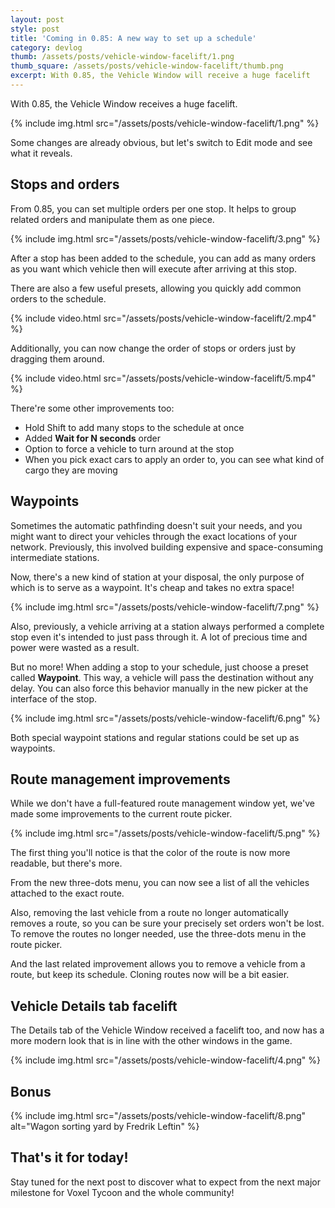 ```yaml
---
layout: post
style: post
title: 'Coming in 0.85: A new way to set up a schedule'
category: devlog
thumb: /assets/posts/vehicle-window-facelift/1.png
thumb_square: /assets/posts/vehicle-window-facelift/thumb.png
excerpt: With 0.85, the Vehicle Window will receive a huge facelift
---
```


With 0.85, the Vehicle Window receives a huge facelift.

{% include img.html src="/assets/posts/vehicle-window-facelift/1.png" %}

Some changes are already obvious, but let's switch to Edit mode and see what it reveals.

## Stops and orders

From 0.85, you can set multiple orders per one stop. It helps to group related orders and manipulate them as one piece.

{% include img.html src="/assets/posts/vehicle-window-facelift/3.png" %}

After a stop has been added to the schedule, you can add as many orders as you want which vehicle then will execute after arriving at this stop.

There are also a few useful presets, allowing you quickly add common orders to the schedule.

{% include video.html src="/assets/posts/vehicle-window-facelift/2.mp4" %}

Additionally, you can now change the order of stops or orders just by dragging them around.

{% include video.html src="/assets/posts/vehicle-window-facelift/5.mp4" %}

There're some other improvements too:

- Hold Shift to add many stops to the schedule at once
- Added **Wait for N seconds** order
- Option to force a vehicle to turn around at the stop
- When you pick exact cars to apply an order to, you can see what kind of cargo they are moving

## Waypoints

Sometimes the automatic pathfinding doesn't suit your needs, and you might want to direct your vehicles through the exact locations of your network. Previously, this involved building expensive and space-consuming intermediate stations.

Now, there's a new kind of station at your disposal, the only purpose of which is to serve as a waypoint. It's cheap and takes no extra space!

{% include img.html src="/assets/posts/vehicle-window-facelift/7.png" %}

Also, previously, a vehicle arriving at a station always performed a complete stop even it's intended to just pass through it. A lot of precious time and power were wasted as a result.

But no more! When adding a stop to your schedule, just choose a preset called **Waypoint**. This way, a vehicle will pass the destination without any delay. You can also force this behavior manually in the new picker at the interface of the stop.

{% include img.html src="/assets/posts/vehicle-window-facelift/6.png" %}

Both special waypoint stations and regular stations could be set up as waypoints.

## Route management improvements

While we don't have a full-featured route management window yet, we've made some improvements to the current route picker.

{% include img.html src="/assets/posts/vehicle-window-facelift/5.png" %}

The first thing you'll notice is that the color of the route is now more readable, but there's more.

From the new three-dots menu, you can now see a list of all the vehicles attached to the exact route.

Also, removing the last vehicle from a route no longer automatically removes a route, so you can be sure your precisely set orders won't be lost. To remove the routes no longer needed, use the three-dots menu in the route picker.

And the last related improvement allows you to remove a vehicle from a route, but keep its schedule. Cloning routes now will be a bit easier.

## Vehicle Details tab facelift

The Details tab of the Vehicle Window received a facelift too, and now has a more modern look that is in line with the other windows in the game.

{% include img.html src="/assets/posts/vehicle-window-facelift/4.png" %}

## Bonus

{% include img.html src="/assets/posts/vehicle-window-facelift/8.png" alt="Wagon sorting yard by Fredrik Leftin" %}

## That's it for today!

Stay tuned for the next post to discover what to expect from the next major milestone for Voxel Tycoon and the whole community!